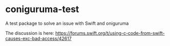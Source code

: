 # coniguruma-test

A test package to solve an issue with Swift and oniguruma


The discussion is here: https://forums.swift.org/t/using-c-code-from-swift-causes-exc-bad-access/42617
